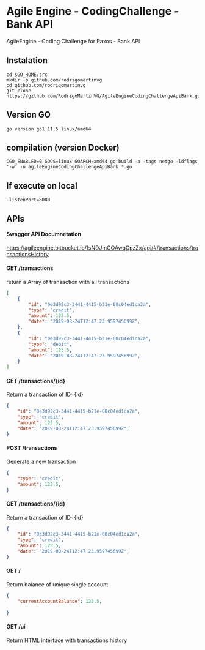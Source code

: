 # Agile Engine - CodingChallenge - Bank API

AgileEngine - Coding Challenge for Paxos - Bank API

## Instalation

```
cd $GO_HOME/src
mkdir -p github.com/rodrigomartinvg
cd github.com/rodrigomartinvg
git clone https://github.com/RodrigoMartinVG/AgileEngineCodingChallengeApiBank.git
```

## Version GO

```
go version go1.11.5 linux/amd64
```

## compilation (version Docker)
```
CGO_ENABLED=0 GOOS=linux GOARCH=amd64 go build -a -tags netgo -ldflags '-w' -o agileEngineCodingChallengeApiBank *.go
```

## If execute on local
```
-listenPort=8080 
```

## APIs

#### Swagger API Documnetation

https://agileengine.bitbucket.io/fsNDJmGOAwqCpzZx/api/#/transactions/transactionsHistory

#### GET /transactions
return a Array of transaction  with all transactions
```json
[
    {
        "id": "0e3d92c3-3441-4415-b21e-08c04ed1ca2a",
        "type": "credit",
        "amount": 123.5,
        "date": "2019-08-24T12:47:23.959745699Z",
    },
    {
        "id": "0e3d92c3-3441-4415-b21e-08c04ed1ca2a",
        "type": "debit",
        "amount": 123.5,
        "date": "2019-08-24T12:47:23.959745699Z",
    }
]
```

#### GET /transactions/{id}
Return a transaction of ID={id}
```json
{
    "id": "0e3d92c3-3441-4415-b21e-08c04ed1ca2a",
    "type": "credit",
    "amount": 123.5,
    "date": "2019-08-24T12:47:23.959745699Z",
}
```

#### POST /transactions
Generate a new transaction
```json
{
    "type": "credit",
    "amount": 123.5,
}
```

#### GET /transactions/{id}
Return a transaction of ID={id}
```json
{
    "id": "0e3d92c3-3441-4415-b21e-08c04ed1ca2a",
    "type": "credit",
    "amount": 123.5,
    "date": "2019-08-24T12:47:23.959745699Z",
}
```

#### GET /
Return balance of unique single account
```json
{
    "currentAccountBalance": 123.5,
 
}
```

#### GET /ui
Return HTML interface with transactions history

